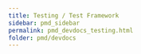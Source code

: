 ```yaml
---
title: Testing / Test Framework
sidebar: pmd_sidebar
permalink: pmd_devdocs_testing.html
folder: pmd/devdocs
---
```

